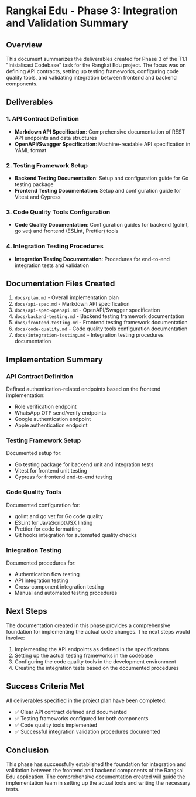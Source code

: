 # Rangkai Edu - Phase 3: Integration and Validation Summary

## Overview
This document summarizes the deliverables created for Phase 3 of the T1.1 "Inisialisasi Codebase" task for the Rangkai Edu project. The focus was on defining API contracts, setting up testing frameworks, configuring code quality tools, and validating integration between frontend and backend components.

## Deliverables

### 1. API Contract Definition
- **Markdown API Specification**: Comprehensive documentation of REST API endpoints and data structures
- **OpenAPI/Swagger Specification**: Machine-readable API specification in YAML format

### 2. Testing Framework Setup
- **Backend Testing Documentation**: Setup and configuration guide for Go testing package
- **Frontend Testing Documentation**: Setup and configuration guide for Vitest and Cypress

### 3. Code Quality Tools Configuration
- **Code Quality Documentation**: Configuration guides for backend (golint, go vet) and frontend (ESLint, Prettier) tools

### 4. Integration Testing Procedures
- **Integration Testing Documentation**: Procedures for end-to-end integration tests and validation

## Documentation Files Created

1. `docs/plan.md` - Overall implementation plan
2. `docs/api-spec.md` - Markdown API specification
3. `docs/api-spec-openapi.md` - OpenAPI/Swagger specification
4. `docs/backend-testing.md` - Backend testing framework documentation
5. `docs/frontend-testing.md` - Frontend testing framework documentation
6. `docs/code-quality.md` - Code quality tools configuration documentation
7. `docs/integration-testing.md` - Integration testing procedures documentation

## Implementation Summary

### API Contract Definition
Defined authentication-related endpoints based on the frontend implementation:
- Role verification endpoint
- WhatsApp OTP send/verify endpoints
- Google authentication endpoint
- Apple authentication endpoint

### Testing Framework Setup
Documented setup for:
- Go testing package for backend unit and integration tests
- Vitest for frontend unit testing
- Cypress for frontend end-to-end testing

### Code Quality Tools
Documented configuration for:
- golint and go vet for Go code quality
- ESLint for JavaScript/JSX linting
- Prettier for code formatting
- Git hooks integration for automated quality checks

### Integration Testing
Documented procedures for:
- Authentication flow testing
- API integration testing
- Cross-component integration testing
- Manual and automated testing procedures

## Next Steps

The documentation created in this phase provides a comprehensive foundation for implementing the actual code changes. The next steps would involve:

1. Implementing the API endpoints as defined in the specifications
2. Setting up the actual testing frameworks in the codebase
3. Configuring the code quality tools in the development environment
4. Creating the integration tests based on the documented procedures

## Success Criteria Met

All deliverables specified in the project plan have been completed:
- ✅ Clear API contract defined and documented
- ✅ Testing frameworks configured for both components
- ✅ Code quality tools implemented
- ✅ Successful integration validation procedures documented

## Conclusion

This phase has successfully established the foundation for integration and validation between the frontend and backend components of the Rangkai Edu application. The comprehensive documentation created will guide the implementation team in setting up the actual tools and writing the necessary tests.